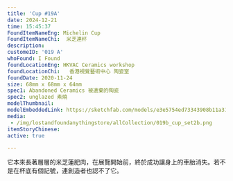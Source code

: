 ```yaml
---
title: 'Cup #19A'
date: 2024-12-21
time: 15:45:37
FoundItemNameEng: Michelin Cup
FoundItemNameChi:  米芝連杯
description: 
customeID: '019 A'
whoFound: I Found
foundLocationEng: HKVAC Ceramics workshop
foundLocationChi:   香港視覺藝術中心 陶瓷室
foundDate: 2020-11-24
size: 68mm x 68mm x 64mm
spec1: Abandoned Ceramics 被遺棄的陶瓷
spec2: unglazed 素燒
modelThumbnail:
modelEmbeddedLink: https://sketchfab.com/models/e3e5754ed73343908b11a3105c0a4e22/embed
media: 
 - /img/lostandfoundanythingstore/allCollection/019b_cup_set2b.png
itemStoryChinese: 
active: true

---
```

它本來長著層層的米芝蓮肥肉，在展覽開始前，終於成功讓身上的車胎消失。若不是在杯底有個記號，連創造者也認不了它。